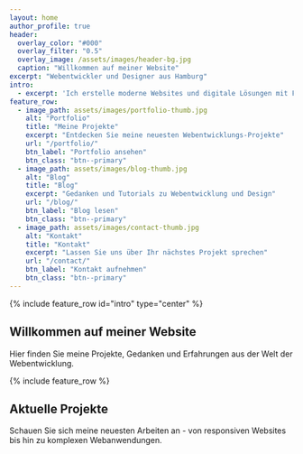 ```yaml
---
layout: home
author_profile: true
header:
  overlay_color: "#000"
  overlay_filter: "0.5"
  overlay_image: /assets/images/header-bg.jpg
  caption: "Willkommen auf meiner Website"
excerpt: "Webentwickler und Designer aus Hamburg"
intro: 
  - excerpt: 'Ich erstelle moderne Websites und digitale Lösungen mit Fokus auf Benutzerfreundlichkeit und sauberen Code.'
feature_row:
  - image_path: assets/images/portfolio-thumb.jpg
    alt: "Portfolio"
    title: "Meine Projekte"
    excerpt: "Entdecken Sie meine neuesten Webentwicklungs-Projekte"
    url: "/portfolio/"
    btn_label: "Portfolio ansehen"
    btn_class: "btn--primary"
  - image_path: assets/images/blog-thumb.jpg
    alt: "Blog"
    title: "Blog"
    excerpt: "Gedanken und Tutorials zu Webentwicklung und Design"
    url: "/blog/"
    btn_label: "Blog lesen"
    btn_class: "btn--primary"
  - image_path: assets/images/contact-thumb.jpg
    alt: "Kontakt"
    title: "Kontakt"
    excerpt: "Lassen Sie uns über Ihr nächstes Projekt sprechen"
    url: "/contact/"
    btn_label: "Kontakt aufnehmen"
    btn_class: "btn--primary"
---
```


{% include feature_row id="intro" type="center" %}

## Willkommen auf meiner Website

Hier finden Sie meine Projekte, Gedanken und Erfahrungen aus der Welt der Webentwicklung.

{% include feature_row %}

## Aktuelle Projekte

Schauen Sie sich meine neuesten Arbeiten an - von responsiven Websites bis hin zu komplexen Webanwendungen.